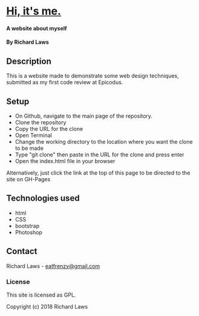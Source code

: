 # [Hi, it's me.](https://ricolaws.github.io/code-review-1/)

#### A website about myself

#### By Richard Laws

## Description

This is a website made to demonstrate some web design techniques, submitted as my first code review at Epicodus.

## Setup

* On Github, navigate to the main page of the repository.
* Clone the repository
* Copy the URL for the clone
* Open Terminal
* Change the working directory to the location where you want the clone to be made
* Type "git clone" then paste in the URL for the clone and press enter
* Open the index.html file in your browser

Alternatively, just click the link at the top of this page to be directed to the site on GH-Pages

## Technologies used

* html
* CSS
* bootstrap
* Photoshop

## Contact

Richard Laws - eatfrenzy@gmail.com

### License

This site is licensed as GPL.

Copyright (c) 2018 Richard Laws
